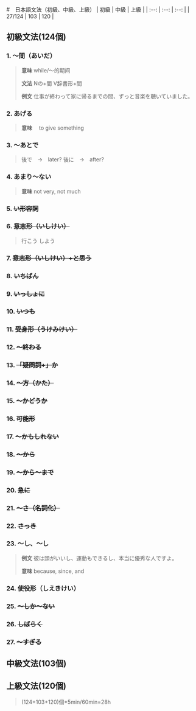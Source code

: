#　日本語文法（初級、中級、上級）
| 初級 | 中級 | 上級 | 
| :--: | :--: | :--: | 
| 27/124  |   103   |   120   | 


## 初級文法(124個)
### 1. 〜間（あいだ）
> **意味**
> while/～的期间
> 
> **文法**
> Nの+間
> V辞書形+間
>
> **例文**
> 仕事が終わって家に帰るまでの間、ずっと音楽を聴いていました。
### 2. あげる
> **意味**　
> to give something

### 3. 〜あとで
> 後で　→　later?
> 後に　→　after?
### 4. あまり〜ない
> **意味**
> not very, not much

### 5. ~~い形容詞~~
> 

### 6. ~~意志形（いしけい）~~
> 行こう
> しよう

### 7. ~~意志形（いしけい）+と思う~~
>

### 8. ~~いちばん~~
### 9. ~~いっしょに~~
### 10. ~~いつも~~
### 11. ~~受身形（うけみけい）~~
### 12. ~~〜終わる~~
### 13. ~~「疑問詞+」か~~
### 14. ~~〜方（かた）~~
### 15. ~~〜かどうか~~
### 16. ~~可能形~~
### 17. ~~〜かもしれない~~
### 18. ~~〜から~~
### 19. ~~〜から〜まで~~
### 20. ~~急に~~
### 21. ~~〜さ（名詞化）~~
### 22. ~~さっき~~
### 23. ～し、～し
> 
> **例文**
> 彼は頭がいいし、運動もできるし、本当に優秀な人ですよ。
> 
> **意味**
> because, since, and
### 24. 使役形（しえきけい）
### 25. ~~〜しか〜ない~~
### 26. ~~しばらく~~
### 27. ~~〜すぎる~~

## 中級文法(103個)

## 上級文法(120個)



> (124+103+120)個*5min/60min=28h


